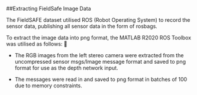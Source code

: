 ##Extracting FieldSafe Image Data

The FieldSAFE dataset utilised ROS (Robot Operating System) to record the sensor
data, publishing all sensor data in the form of rosbags. 

To extract the image data into png format, the MATLAB R2020 ROS Toolbox was utilised as follows:

- The RGB images from the left stereo camera were extracted from the uncompressed sensor msgs/Image message format and saved to png format for use as the depth network input.

- The messages were read in and saved to png format in batches of 100 due to memory
constraints.